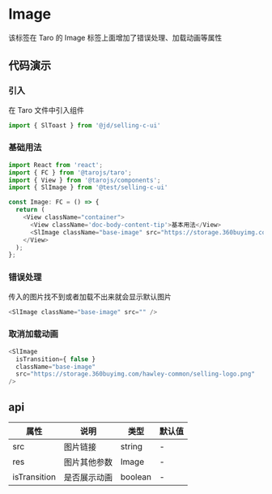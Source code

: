 
# Image
该标签在 Taro 的 Image 标签上面增加了错误处理、加载动画等属性
## 代码演示
### 引入
在 Taro 文件中引入组件
```js
import { SlToast } from '@jd/selling-c-ui'
```
### 基础用法
```js
import React from 'react';
import { FC } from '@tarojs/taro';
import { View } from '@tarojs/components';
import { SlImage } from '@test/selling-c-ui'

const Image: FC = () => {
  return (
    <View className="container">
      <View className='doc-body-content-tip'>基本用法</View>
      <SlImage className="base-image" src="https://storage.360buyimg.com/hawley-common/selling-logo.png" />
    </View>
  );
};
```

### 错误处理
传入的图片找不到或者加载不出来就会显示默认图片
```js
<SlImage className="base-image" src="" />
```

### 取消加载动画
```js
<SlImage 
  isTransition={ false } 
  className="base-image" 
  src="https://storage.360buyimg.com/hawley-common/selling-logo.png" 
/>
```

## api
| 属性         | 说明         | 类型    | 默认值 |
| ------------ | ------------ | ------- | ------ |
| src          | 图片链接     | string | -      |
| res          | 图片其他参数 | Image   | -      |
| isTransition | 是否展示动画 | boolean | -      |
